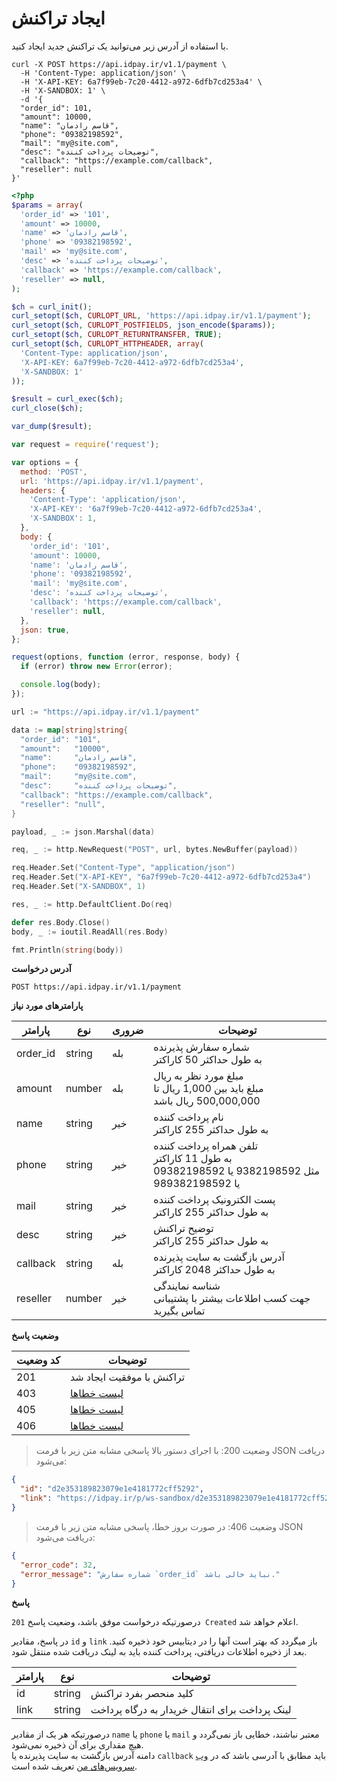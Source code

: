 # ایجاد تراکنش

با استفاده از آدرس زیر می‌توانید یک تراکنش جدید ایجاد کنید.

```shell
curl -X POST https://api.idpay.ir/v1.1/payment \
  -H 'Content-Type: application/json' \
  -H 'X-API-KEY: 6a7f99eb-7c20-4412-a972-6dfb7cd253a4' \
  -H 'X-SANDBOX: 1' \
  -d '{
  "order_id": 101,
  "amount": 10000,
  "name": "قاسم رادمان",
  "phone": "09382198592",
  "mail": "my@site.com",
  "desc": "توضیحات پرداخت کننده",
  "callback": "https://example.com/callback",
  "reseller": null
}'
```

```php
<?php
$params = array(
  'order_id' => '101',
  'amount' => 10000,
  'name' => 'قاسم رادمان',
  'phone' => '09382198592',
  'mail' => 'my@site.com',
  'desc' => 'توضیحات پرداخت کننده',
  'callback' => 'https://example.com/callback',
  'reseller' => null,
);

$ch = curl_init();
curl_setopt($ch, CURLOPT_URL, 'https://api.idpay.ir/v1.1/payment');
curl_setopt($ch, CURLOPT_POSTFIELDS, json_encode($params));
curl_setopt($ch, CURLOPT_RETURNTRANSFER, TRUE);
curl_setopt($ch, CURLOPT_HTTPHEADER, array(
  'Content-Type: application/json',
  'X-API-KEY: 6a7f99eb-7c20-4412-a972-6dfb7cd253a4',
  'X-SANDBOX: 1'
));

$result = curl_exec($ch);
curl_close($ch);

var_dump($result);
```

```javascript
var request = require('request');

var options = {
  method: 'POST',
  url: 'https://api.idpay.ir/v1.1/payment',
  headers: {
    'Content-Type': 'application/json',
    'X-API-KEY': '6a7f99eb-7c20-4412-a972-6dfb7cd253a4',
    'X-SANDBOX': 1,
  },
  body: {
    'order_id': '101',
    'amount': 10000,
    'name': 'قاسم رادمان',
    'phone': '09382198592',
    'mail': 'my@site.com',
    'desc': 'توضیحات پرداخت کننده',
    'callback': 'https://example.com/callback',
    'reseller': null,
  },
  json: true,
};

request(options, function (error, response, body) {
  if (error) throw new Error(error);

  console.log(body);
});
```

```go
url := "https://api.idpay.ir/v1.1/payment"

data := map[string]string{
  "order_id": "101",
  "amount":   "10000",
  "name":     "قاسم رادمان",
  "phone":    "09382198592",
  "mail":     "my@site.com",
  "desc":     "توضیحات پرداخت کننده",
  "callback": "https://example.com/callback",
  "reseller": "null",
}

payload, _ := json.Marshal(data)

req, _ := http.NewRequest("POST", url, bytes.NewBuffer(payload))

req.Header.Set("Content-Type", "application/json")
req.Header.Set("X-API-KEY", "6a7f99eb-7c20-4412-a972-6dfb7cd253a4")
req.Header.Set("X-SANDBOX", 1)

res, _ := http.DefaultClient.Do(req)

defer res.Body.Close()
body, _ := ioutil.ReadAll(res.Body)

fmt.Println(string(body))
```

**آدرس درخواست**

`POST https://api.idpay.ir/v1.1/payment`

**پارامترهای مورد نیاز**

پارامتر | نوع | ضروری | توضیحات
------- | --- | ----- | -------
order_id | string | بله | شماره سفارش پذیرنده<br/>به طول حداکثر 50 کاراکتر
amount | number | بله | مبلغ مورد نظر به ریال<br/>مبلغ باید بین 1,000 ریال تا 500,000,000 ریال باشد
name | string | خیر | نام پرداخت کننده<br/>به طول حداکثر 255 کاراکتر
phone | string | خیر | تلفن همراه پرداخت کننده<br/>به طول 11 کاراکتر<br/>مثل 9382198592 یا 09382198592 یا 989382198592
mail | string | خیر | پست الکترونیک پرداخت کننده<br/>به طول حداکثر 255 کاراکتر
desc | string | خیر | توضیح تراکنش<br/>به طول حداکثر 255 کاراکتر
callback | string | بله | آدرس بازگشت به سایت پذیرنده<br/>به طول حداکثر 2048 کاراکتر
reseller | number | خیر | شناسه نمایندگی<br>جهت کسب اطلاعات بیشتر با پشتیبانی تماس بگیرید 

**وضعیت پاسخ**

کد وضعیت | توضیحات
-------- | -------
201 | تراکنش با موفقیت ایجاد شد
403 | [لیست خطاها](#d7b83cfb9c)
405 | [لیست خطاها](#d7b83cfb9c)
406 | [لیست خطاها](#d7b83cfb9c)

> وضعیت 200: با اجرای دستور بالا پاسخی مشابه متن زیر با فرمت JSON دریافت می‌شود:

```json
{
  "id": "d2e353189823079e1e4181772cff5292",
  "link": "https://idpay.ir/p/ws-sandbox/d2e353189823079e1e4181772cff5292"
}
```

> وضعیت 406: در صورت بروز خطا، پاسخی مشابه متن زیر با فرمت JSON دریافت می‌شود:

```json
{
  "error_code": 32,
  "error_message": "شماره سفارش `order_id` نباید خالی باشد."
}
```

**پاسخ**

درصورتیکه درخواست موفق باشد، وضعیت پاسخ `201 Created` اعلام خواهد شد.

در پاسخ، مقادیر `id` و `link` باز میگردد که بهتر است آنها را در دیتابیس خود ذخیره کنید.
بعد از ذخیره اطلاعات دریافتی، پرداخت کننده باید به لینک دریافت شده منتقل شود.

پارامتر | نوع | توضیحات
------- | --- | -------
id | string | کلید منحصر بفرد تراکنش
link | string | لینک پرداخت برای انتقال خریدار به درگاه پرداخت

<aside class="notice">
درصورتیکه هر یک از مقادیر <code>name</code> یا <code>phone</code> یا <code>mail</code>
معتبر نباشند، خطایی باز نمی‌گردد و هیچ مقداری برای آن ذخیره نمی‌شود.
</aside>

<aside class="notice">
دامنه آدرس بازگشت به سایت پذیرنده یا <code>callback</code> باید مطابق با آدرسی باشد که در <a href="https://idpay.ir/dashboard/web-services">وب سرویس‌های من</a> تعریف شده است.
</aside>
